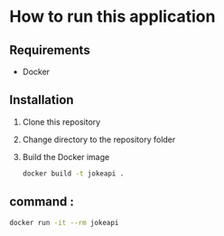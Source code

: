 # How to run this application

## Requirements

- Docker

## Installation

1. Clone this repository

2. Change directory to the repository folder

3. Build the Docker image

   ```bash
   docker build -t jokeapi .
## command : 
   ```bash
   docker run -it --rm jokeapi
